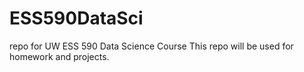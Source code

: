 # ESS590DataSci
repo for UW ESS 590 Data Science Course
This repo will be used for homework and projects. 
